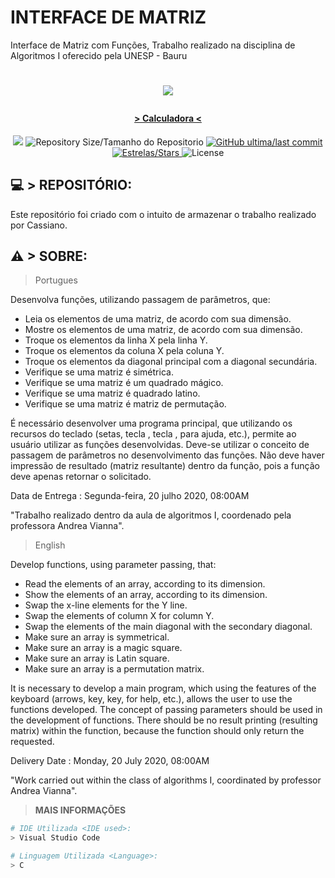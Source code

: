 # INTERFACE DE MATRIZ
Interface de Matriz com Funções, Trabalho realizado na disciplina de Algoritmos I oferecido pela UNESP - Bauru
<h1 align="center">
  <p align="center">
    <a href="https://moodle.unesp.br/ava/pluginfile.php/204827/mod_assign/introattachment/0/Alg1-T2-2020.pdf?forcedownload=1"><img src="https://i.imgur.com/2gYEoRD.png"/></a">
  </p>
</h1>

<h4 align="center"> 
	  > Calculadora < 
</h4>
  <p align="center">	
    <a href="https://www.codacy.com/manual/kszinhu/Alg1-T2-2020?utm_source=github.com&amp;utm_medium=referral&amp;utm_content=kszinhu/Alg1-T2-2020&amp;utm_campaign=Badge_Grade"><img src="https://app.codacy.com/project/badge/Grade/3f2b331d660143c0a909f9a07f7d6c02"/></a>
  <img alt="Repository Size/Tamanho do Repositorio" src="https://img.shields.io/github/repo-size/kszinhu/Alg1-T2-2020">
  
  <a href="https://github.com/kszinhu/URI-RESPOSTAS/commits/master">
    <img alt="GitHub ultima/last commit" src="https://img.shields.io/github/last-commit/kszinhu/Alg1-T2-2020"> 
  </a>

   <a href="https://github.com/kszinhu/Calculadora_Trigonometrica/stargazers">
    <img alt="Estrelas/Stars" src="https://img.shields.io/packagist/stars/kszinhu/Alg1-T2-2020">
  </a>
  <img alt="License" src="https://img.shields.io/github/license/kszinhu/Alg1-T2-2020">
</p>

## 💻 > REPOSITÓRIO:

Este repositório foi criado com o intuito de armazenar o trabalho realizado por Cassiano.

## ⚠ > SOBRE:
> Portugues

Desenvolva funções, utilizando passagem de parâmetros, que:

- Leia os elementos de uma matriz, de acordo com sua dimensão.
- Mostre os elementos de uma matriz, de acordo com sua dimensão.
- Troque os elementos da linha X pela linha Y.
- Troque os elementos da coluna X pela coluna Y.
- Troque os elementos da diagonal principal com a diagonal secundária.
- Verifique se uma matriz é simétrica.
- Verifique se uma matriz é um quadrado mágico.
- Verifique se uma matriz é quadrado latino.
- Verifique se uma matriz é matriz de permutação.

É necessário desenvolver uma programa principal, que utilizando os recursos do teclado
(setas, tecla <esc>, tecla <enter>, <F1> para ajuda, etc.), permite ao usuário utilizar as
funções desenvolvidas. Deve-se utilizar o conceito de passagem de parâmetros no
desenvolvimento das funções. Não deve haver impressão de resultado (matriz resultante)
dentro da função, pois a função deve apenas retornar o solicitado.

Data de Entrega : Segunda-feira, 20 julho 2020, 08:00AM

"Trabalho realizado dentro da aula de algoritmos I, coordenado pela professora Andrea Vianna".

> English

Develop functions, using parameter passing, that:
- Read the elements of an array, according to its dimension.
- Show the elements of an array, according to its dimension.
- Swap the x-line elements for the Y line.
- Swap the elements of column X for column Y.
- Swap the elements of the main diagonal with the secondary diagonal.
- Make sure an array is symmetrical.
- Make sure an array is a magic square.
- Make sure an array is Latin square.
- Make sure an array is a permutation matrix.

It is necessary to develop a main program, which using the features of the keyboard
(arrows, <esc> key, <enter> key, <f1>for help, etc.), allows the user to use the
functions developed. The concept of passing parameters should be used in the
development of functions. There should be no result printing (resulting matrix)
within the function, because the function should only return the requested.

Delivery Date : Monday, 20 July 2020, 08:00AM

"Work carried out within the class of algorithms I, coordinated by professor Andrea Vianna".


> **MAIS INFORMAÇÕES**
```bash
# IDE Utilizada <IDE used>:
> Visual Studio Code

# Linguagem Utilizada <Language>:
> C 
```

